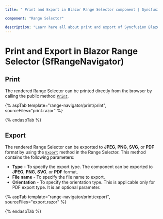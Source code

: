 ```yaml
---
title: " Print and Export in Blazor Range Selector component | Syncfusion "

component: "Range Selector"

description: "Learn here all about print and export of Syncfusion Blazor Range Selector (SfRangeNavigator) component and more."
---
```


# Print and Export in Blazor Range Selector (SfRangeNavigator)

## Print

The rendered Range Selector can be printed directly from the browser by calling the public method [`Print`](https://help.syncfusion.com/cr/blazor/Syncfusion.Blazor.Charts.SfRangeNavigator.html#Syncfusion_Blazor_Charts_SfRangeNavigator_Print).

{% aspTab template="range-navigator/print/print", sourceFiles="print.razor" %}

{% endaspTab %}

## Export

The rendered Range Selector can be exported to **JPEG**, **PNG**, **SVG**, or **PDF** format by using the [`Export`](https://help.syncfusion.com/cr/blazor/Syncfusion.Blazor.Charts.SfRangeNavigator.html#Syncfusion_Blazor_Charts_SfRangeNavigator_Export_Syncfusion_Blazor_Charts_ExportType_System_String_System_Nullable_Syncfusion_PdfExport_PdfPageOrientation__System_Boolean_) method in the Range Selector. This method contains the following parameters:

* **Type** - To specify the export type. The component can be exported to **JPEG**, **PNG**, **SVG**, or **PDF** format.
* **File name** - To specify the file name to export.
* **Orientation** - To specify the orientation type. This is applicable only for PDF export type. It is an optional parameter.

{% aspTab template="range-navigator/print/export", sourceFiles="export.razor" %}

{% endaspTab %}